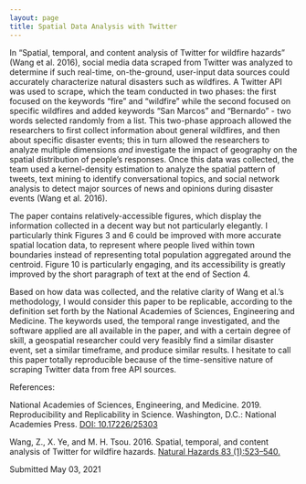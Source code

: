 ```yaml
---
layout: page
title: Spatial Data Analysis with Twitter
---
```


In “Spatial, temporal, and content analysis of Twitter for wildfire hazards” (Wang et al. 2016), social media data scraped from Twitter was analyzed to determine if such real-time, on-the-ground, user-input data sources could accurately characterize natural disasters such as wildfires. A Twitter API was used to scrape, which the team conducted in two phases: the first focused on the keywords “fire” and “wildfire” while the second focused on specific wildfires and added keywords “San Marcos” and “Bernardo” - two words selected randomly from a list. This two-phase approach allowed the researchers to first collect information about general wildfires, and then about specific disaster events; this in turn allowed the researchers to analyze multiple dimensions *and* investigate the impact of geography on the spatial distribution of people’s responses. Once this data was collected, the team used a kernel-density estimation to analyze the spatial pattern of tweets, text mining to identify conversational topics, and social network analysis to detect major sources of news and opinions during disaster events (Wang et al. 2016).

The paper contains relatively-accessible figures, which display the information collected in a decent way but not particularly elegantly. I particularly think Figures 3 and 6 could be improved with more accurate spatial location data, to represent where people lived within town boundaries instead of representing total population aggregated around the centroid. Figure 10 is particularly engaging, and its accessibility is greatly improved by the short paragraph of text at the end of Section 4.

Based on how data was collected, and the relative clarity of Wang et al.’s methodology, I would consider this paper to be replicable, according to the definition set forth by the National Academies of Sciences, Engineering and Medicine. The keywords used, the temporal range investigated, and the software applied are all available in the paper, and with a certain degree of skill, a geospatial researcher could very feasibly find a similar disaster event, set a similar timeframe, and produce similar results. I hesitate to call this paper totally reproducible because of the time-sensitive nature of scraping Twitter data from free API sources.

References:

National Academies of Sciences, Engineering, and Medicine. 2019. Reproducibility and Replicability in Science. Washington, D.C.: National Academies Press. [DOI: 10.17226/25303](https://www.nap.edu/catalog/25303/reproducibility-and-replicability-in-science)

Wang, Z., X. Ye, and M. H. Tsou. 2016. Spatial, temporal, and content analysis of Twitter for wildfire hazards. [Natural Hazards 83 (1):523–540.](https://github.com/GIS4DEV/literature/blob/master/Spatial%20%2C%20temporal%20%2C%20and%20content%20analysis%20of%20Twitter.pdf)

Submitted May 03, 2021
